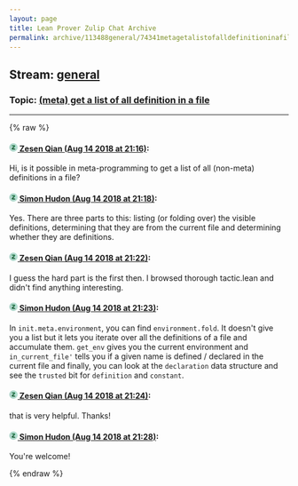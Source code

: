 ```yaml
---
layout: page
title: Lean Prover Zulip Chat Archive 
permalink: archive/113488general/74341metagetalistofalldefinitioninafile.html
---
```


## Stream: [general](index.html)
### Topic: [(meta) get a list of all definition in a file](74341metagetalistofalldefinitioninafile.html)

---


{% raw %}
#### [![Click to go to Zulip](../../assets/img/zulip2.png) Zesen Qian (Aug 14 2018 at 21:16)](https://leanprover.zulipchat.com/#narrow/stream/113488-general/topic/%28meta%29%20get%20a%20list%20of%20all%20definition%20in%20a%20file/near/132130403):
Hi, is it possible in meta-programming to get a list of all (non-meta) definitions in a file?

#### [![Click to go to Zulip](../../assets/img/zulip2.png) Simon Hudon (Aug 14 2018 at 21:18)](https://leanprover.zulipchat.com/#narrow/stream/113488-general/topic/%28meta%29%20get%20a%20list%20of%20all%20definition%20in%20a%20file/near/132130541):
Yes. There are three parts to this: listing (or folding over) the visible definitions, determining that they are from the current file and determining whether they are definitions.

#### [![Click to go to Zulip](../../assets/img/zulip2.png) Zesen Qian (Aug 14 2018 at 21:22)](https://leanprover.zulipchat.com/#narrow/stream/113488-general/topic/%28meta%29%20get%20a%20list%20of%20all%20definition%20in%20a%20file/near/132130754):
I guess the hard part is the first then. I browsed thorough tactic.lean and didn't find anything interesting.

#### [![Click to go to Zulip](../../assets/img/zulip2.png) Simon Hudon (Aug 14 2018 at 21:23)](https://leanprover.zulipchat.com/#narrow/stream/113488-general/topic/%28meta%29%20get%20a%20list%20of%20all%20definition%20in%20a%20file/near/132130776):
In `init.meta.environment`, you can find `environment.fold`. It doesn't give you a list but it lets you iterate over all the definitions of a file and accumulate them. `get_env` gives you the current environment and `in_current_file'` tells you if a given name is defined / declared in the current file and finally, you can look at the `declaration` data structure and see the `trusted` bit for `definition` and `constant`.

#### [![Click to go to Zulip](../../assets/img/zulip2.png) Zesen Qian (Aug 14 2018 at 21:24)](https://leanprover.zulipchat.com/#narrow/stream/113488-general/topic/%28meta%29%20get%20a%20list%20of%20all%20definition%20in%20a%20file/near/132130792):
that is very helpful. Thanks!

#### [![Click to go to Zulip](../../assets/img/zulip2.png) Simon Hudon (Aug 14 2018 at 21:28)](https://leanprover.zulipchat.com/#narrow/stream/113488-general/topic/%28meta%29%20get%20a%20list%20of%20all%20definition%20in%20a%20file/near/132131037):
You're welcome!


{% endraw %}
